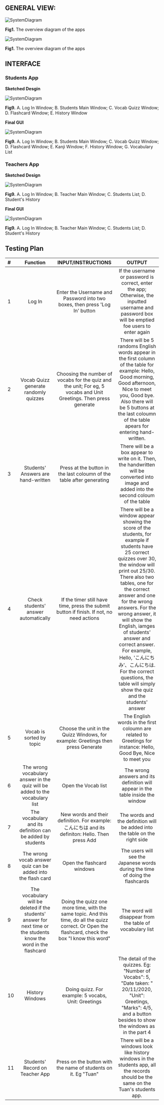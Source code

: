 
## GENERAL VIEW:

![SystemDiagram](AppOverview.png)

  **Fig1.** The overview diagram of the apps
 
 ![SystemDiagram](SystemDiagram.png)

  **Fig1.** The overview diagram of the apps
 

## INTERFACE

### Students App

**Sketched Desgin**

 ![SystemDiagram](StudentsApp.png)

  **Fig9.** A. Log In Window; B. Students Main Window; C. Vocab Quizz Window; D. Flashcard Window; E. History Window
  
**Final GUI**
 
  ![SystemDiagram](StudentsFGUI.png)

  **Fig9.** A. Log In Window; B. Students Main Window; C. Vocab Quizz Window; D. Flashcard Window; E. Kanji Window; F. History Window; G. Vocabulary List

### Teachers App

**Sketched Design**
  
 ![SystemDiagram](TeacherApp.png)

  **Fig9.** A. Log In Window; B. Teacher Main Window; C. Students List; D. Student's History

**Final GUI**
 
 ![SystemDiagram](TeacherFGUI.png)
 
 **Fig9.** A. Log In Window; B. Teacher Main Window; C. Students List; D. Student's History
  
 
  ## Testing Plan
  
  
|#|Function|INPUT/INSTRUCTIONS|OUTPUT|
|:---|:---:|:---:|:---:|
|1|Log In|Enter the Username and Password into two boxes, then press 'Log In' button|If the username or password is correct, enter the app; Otherwise, the inputted username and password box will be emptied foe users to enter again|
|2|Vocab Quizz generate randomly quizzes|Choosing the number of vocabs for the quiz and the unit; For eg, 5 vocabs and Unit Greetings. Then press generate|There will be 5 randoms English words appear in the first column of the table for example: Hello, Good morning, Good afternoon, Nice to meet you, Good bye. Also there will be 5 buttons at the last coloumn of the table apears for entering hand-written.|
|3|Students' Answers are hand-written|Press at the button in the last coloumn of the table after generating|There will be a box appear to write on it. Then, the handwritten will be converted into image and added into the second coloum of the table|
|4|Check students' answer automatically|If the timer still have time, press the submit button if finish. If not, no need actions|There will be a window appear showing the score of the students, for example if students have 25 correct quizzes over 30, the window will print out 25/30. There also two tables, one for the correct answer and one for the wrong answers. For the wrong answer, it will show the English, iamges of students' answer and correct answer. For example, Hello, 'こんにちみ’、こんにちは. For the correct questions, the table will simply show the quiz and the students' answer|
|5|Vocab is sorted by topic|Choose the unit in the Quizz Windows, for example: Greetings then press Generate|The English words in the first coloumn are related to Greetings for instance: Hello, Good Bye, Nice to meet you|
|6|The wrong vocabulary answer in the quiz will be added to the vocabulary list|Open the Vocab list|The wrong answers and its definition will appear in the table inside the window|
|7|The vocabulary and its definition can be added by students|New words and their definition. For example: こんにちは and its definiton: Hello. Then press Add|The words and the definition will be added into the table on the right side|
|8|The wrong vocab answer quiz can be added into the flash card|Open the flashcard windows|The users will see the Japanese words during the time of doing the flashcards|
|9|The vocabulary will be deleted if the students' answer for next time or the students know the word in the flashcard|Doing the quizz one more time, with the same topic. And this time, do all the quizz correct. Or Open the flashcard, check the box "I know this word"|The word will disappear from the table of vocabulary list|
|10|History Windows|Doing quizz. For example: 5 vocabs, Unit: Greetings|The detail of the quizzes. Eg: "Number of Vocabs": 5, "Date taken: " 20/11/2020, "Unit": Greetings, "Marks": 4/5, and a button besides to show the windows as in the part 4|
|11|Students' Record on Teacher App|Press on the button with the name of students on it. Eg "Tuan"|There will be a windows look like history windows in the students app, all the records should be the same on the Tuan's students app.|








 
